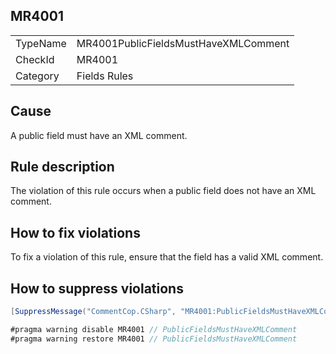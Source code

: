 ## MR4001

<table>
<tr>
  <td>TypeName</td>
  <td>MR4001PublicFieldsMustHaveXMLComment</td>
</tr>
<tr>
  <td>CheckId</td>
  <td>MR4001</td>
</tr>
<tr>
  <td>Category</td>
  <td>Fields Rules</td>
</tr>
</table>

## Cause

A public field must have an XML comment.

## Rule description

The violation of this rule occurs when a public field does not have an XML comment.

## How to fix violations

To fix a violation of this rule, ensure that the field has a valid XML comment.

## How to suppress violations

```csharp
[SuppressMessage("CommentCop.CSharp", "MR4001:PublicFieldsMustHaveXMLComment", Justification = "Reviewed.")]
```

```csharp
#pragma warning disable MR4001 // PublicFieldsMustHaveXMLComment
#pragma warning restore MR4001 // PublicFieldsMustHaveXMLComment
```